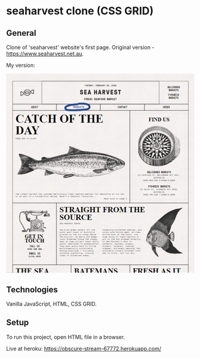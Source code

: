 # seaharvest clone (CSS GRID)

## General
Clone of 'seaharvest' website's first page. Original version - https://www.seaharvest.net.au.

My version:

![alt text](https://github.com/JustinaJur/seaharvest/blob/master/seaharvestpic.png)


## Technologies
Vanilla JavaScript,
HTML, 
CSS GRID.

## Setup
To run this project, open HTML file in a browser.

Live at heroku:
https://obscure-stream-67772.herokuapp.com/


